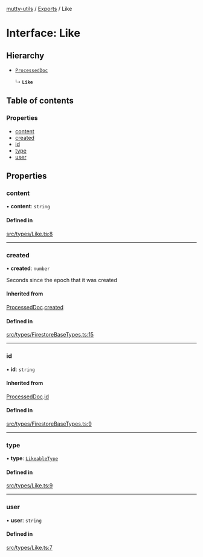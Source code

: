 [mutty-utils](../README.md) / [Exports](../modules.md) / Like

# Interface: Like

## Hierarchy

- [`ProcessedDoc`](ProcessedDoc.md)

  ↳ **`Like`**

## Table of contents

### Properties

- [content](Like.md#content)
- [created](Like.md#created)
- [id](Like.md#id)
- [type](Like.md#type)
- [user](Like.md#user)

## Properties

### content

• **content**: `string`

#### Defined in

[src/types/Like.ts:8](https://github.com/jonlaing/mutty-utils/blob/3aaf626/src/types/Like.ts#L8)

___

### created

• **created**: `number`

Seconds since the epoch that it was created

#### Inherited from

[ProcessedDoc](ProcessedDoc.md).[created](ProcessedDoc.md#created)

#### Defined in

[src/types/FirestoreBaseTypes.ts:15](https://github.com/jonlaing/mutty-utils/blob/3aaf626/src/types/FirestoreBaseTypes.ts#L15)

___

### id

• **id**: `string`

#### Inherited from

[ProcessedDoc](ProcessedDoc.md).[id](ProcessedDoc.md#id)

#### Defined in

[src/types/FirestoreBaseTypes.ts:9](https://github.com/jonlaing/mutty-utils/blob/3aaf626/src/types/FirestoreBaseTypes.ts#L9)

___

### type

• **type**: [`LikeableType`](../modules.md#likeabletype)

#### Defined in

[src/types/Like.ts:9](https://github.com/jonlaing/mutty-utils/blob/3aaf626/src/types/Like.ts#L9)

___

### user

• **user**: `string`

#### Defined in

[src/types/Like.ts:7](https://github.com/jonlaing/mutty-utils/blob/3aaf626/src/types/Like.ts#L7)
